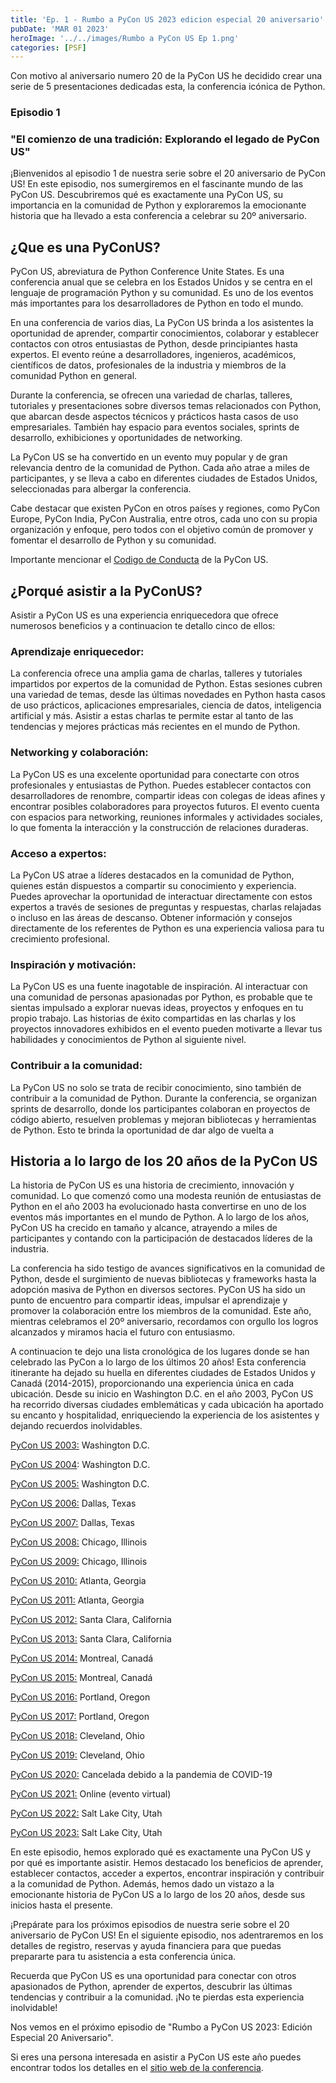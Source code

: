```yaml
---
title: 'Ep. 1 - Rumbo a PyCon US 2023 edicion especial 20 aniversario'
pubDate: 'MAR 01 2023'
heroImage: '../../images/Rumbo a PyCon US Ep 1.png'
categories: [PSF]
---
```


Con motivo al aniversario numero 20 de la PyCon US he decidido crear una serie de 5 presentaciones dedicadas esta, la conferencia icónica de Python.

### **Episodio 1**

### "El comienzo de una tradición: Explorando el legado de PyCon US"

¡Bienvenidos al episodio 1 de nuestra serie sobre el 20 aniversario de PyCon US! En este episodio, nos sumergiremos en el fascinante mundo de las PyCon US. Descubriremos qué es exactamente una PyCon US, su importancia en la comunidad de Python y exploraremos la emocionante historia que ha llevado a esta conferencia a celebrar su 20º aniversario.

## ¿Que es una PyConUS?

PyCon US, abreviatura de Python Conference Unite States. Es una conferencia anual que se celebra en los Estados Unidos y se centra en el lenguaje de programación Python y su comunidad. Es uno de los eventos más importantes para los desarrolladores de Python en todo el mundo.

En una conferencia de varios dias, La PyCon US brinda a los asistentes la oportunidad de aprender, compartir conocimientos, colaborar y establecer contactos con otros entusiastas de Python, desde principiantes hasta expertos. El evento reúne a desarrolladores, ingenieros, académicos, científicos de datos, profesionales de la industria y miembros de la comunidad Python en general.

Durante la conferencia, se ofrecen una variedad de charlas, talleres, tutoriales y presentaciones sobre diversos temas relacionados con Python, que abarcan desde aspectos técnicos y prácticos hasta casos de uso empresariales. También hay espacio para eventos sociales, sprints de desarrollo, exhibiciones y oportunidades de networking.

La PyCon US se ha convertido en un evento muy popular y de gran relevancia dentro de la comunidad de Python. Cada año atrae a miles de participantes, y se lleva a cabo en diferentes ciudades de Estados Unidos, seleccionadas para albergar la conferencia.

Cabe destacar que existen PyCon en otros países y regiones, como PyCon Europe, PyCon India, PyCon Australia, entre otros, cada uno con su propia organización y enfoque, pero todos con el objetivo común de promover y fomentar el desarrollo de Python y su comunidad.

Importante mencionar el [<u>Codigo de Conducta</u>](https://us.pycon.org/2023/about/code-of-conduct/) de la PyCon US.

## ¿Porqué asistir a la PyConUS?

Asistir a PyCon US es una experiencia enriquecedora que ofrece numerosos beneficios y a continuacion te detallo cinco de ellos:

### Aprendizaje enriquecedor:

La conferencia ofrece una amplia gama de charlas, talleres y tutoriales impartidos por expertos de la comunidad de Python. Estas sesiones cubren una variedad de temas, desde las últimas novedades en Python hasta casos de uso prácticos, aplicaciones empresariales, ciencia de datos, inteligencia artificial y más. Asistir a estas charlas te permite estar al tanto de las tendencias y mejores prácticas más recientes en el mundo de Python.

### Networking y colaboración:

La PyCon US es una excelente oportunidad para conectarte con otros profesionales y entusiastas de Python. Puedes establecer contactos con desarrolladores de renombre, compartir ideas con colegas de ideas afines y encontrar posibles colaboradores para proyectos futuros. El evento cuenta con espacios para networking, reuniones informales y actividades sociales, lo que fomenta la interacción y la construcción de relaciones duraderas.

### Acceso a expertos:

La PyCon US atrae a líderes destacados en la comunidad de Python, quienes están dispuestos a compartir su conocimiento y experiencia. Puedes aprovechar la oportunidad de interactuar directamente con estos expertos a través de sesiones de preguntas y respuestas, charlas relajadas o incluso en las áreas de descanso. Obtener información y consejos directamente de los referentes de Python es una experiencia valiosa para tu crecimiento profesional.

### Inspiración y motivación:

La PyCon US es una fuente inagotable de inspiración. Al interactuar con una comunidad de personas apasionadas por Python, es probable que te sientas impulsado a explorar nuevas ideas, proyectos y enfoques en tu propio trabajo. Las historias de éxito compartidas en las charlas y los proyectos innovadores exhibidos en el evento pueden motivarte a llevar tus habilidades y conocimientos de Python al siguiente nivel.

### Contribuir a la comunidad:

La PyCon US no solo se trata de recibir conocimiento, sino también de contribuir a la comunidad de Python. Durante la conferencia, se organizan sprints de desarrollo, donde los participantes colaboran en proyectos de código abierto, resuelven problemas y mejoran bibliotecas y herramientas de Python. Esto te brinda la oportunidad de dar algo de vuelta a

## Historia a lo largo de los 20 años de la PyCon US

La historia de PyCon US es una historia de crecimiento, innovación y comunidad. Lo que comenzó como una modesta reunión de entusiastas de Python en el año 2003 ha evolucionado hasta convertirse en uno de los eventos más importantes en el mundo de Python. A lo largo de los años, PyCon US ha crecido en tamaño y alcance, atrayendo a miles de participantes y contando con la participación de destacados líderes de la industria.

La conferencia ha sido testigo de avances significativos en la comunidad de Python, desde el surgimiento de nuevas bibliotecas y frameworks hasta la adopción masiva de Python en diversos sectores. PyCon US ha sido un punto de encuentro para compartir ideas, impulsar el aprendizaje y promover la colaboración entre los miembros de la comunidad. Este año, mientras celebramos el 20º aniversario, recordamos con orgullo los logros alcanzados y miramos hacia el futuro con entusiasmo.  
  
A continuacion te dejo una lista cronológica de los lugares donde se han celebrado las PyCon a lo largo de los últimos 20 años! Esta conferencia itinerante ha dejado su huella en diferentes ciudades de Estados Unidos y Canadá (2014-2015), proporcionando una experiencia única en cada ubicación. Desde su inicio en Washington D.C. en el año 2003, PyCon US ha recorrido diversas ciudades emblemáticas y cada ubicación ha aportado su encanto y hospitalidad, enriqueciendo la experiencia de los asistentes y dejando recuerdos inolvidables.

[<u>PyCon US 2003:</u>](https://www.linuxjournal.com/article/6800) Washington D.C.

[<u>PyCon US 2004</u>](https://www.python.org/psf/press-release/pr20040209/): Washington D.C.

[<u>PyCon US 2005:</u>](https://lwn.net/Articles/117267/) Washington D.C.

[<u>PyCon US 2006:</u>](https://wiki.python.org/moin/PyCon2006) Dallas, Texas

[<u>PyCon US 2007:</u>](https://wiki.python.org/moin/PyCon2007) Dallas, Texas

[<u>PyCon US 2008:</u>](https://wiki.python.org/moin/PyCon2008) Chicago, Illinois

[<u>PyCon US 2009:</u>](https://wiki.python.org/moin/PyCon2009) Chicago, Illinois

[<u>PyCon US 2010:</u>](https://wiki.python.org/moin/PyCon2010) Atlanta, Georgia

[<u>PyCon US 2011:</u>](https://wiki.python.org/moin/PyCon2011) Atlanta, Georgia

[<u>PyCon US 2012:</u>](https://wiki.python.org/moin/PyCon2012) Santa Clara, California

[<u>PyCon US 2013:</u>](https://us.pycon.org/2013/) Santa Clara, California

[<u>PyCon US 2014:</u>](https://us.pycon.org/2014/) Montreal, Canadá

[<u>PyCon US 2015:</u>](https://us.pycon.org/2015/) Montreal, Canadá

[<u>PyCon US 2016:</u>](https://us.pycon.org/2016/) Portland, Oregon

[<u>PyCon US 2017:</u>](https://us.pycon.org/2017/) Portland, Oregon

[<u>PyCon US 2018:</u>](https://us.pycon.org/2018/) Cleveland, Ohio

[<u>PyCon US 2019:</u>](https://us.pycon.org/2019/) Cleveland, Ohio

[<u>PyCon US 2020:</u>](https://us.pycon.org/2020/) Cancelada debido a la pandemia de COVID-19

[<u>PyCon US 2021:</u>](https://us.pycon.org/2021/) Online (evento virtual)

[<u>PyCon US 2022:</u>](https://us.pycon.org/2022/) Salt Lake City, Utah

[<u>PyCon US 2023:</u>](https://us.pycon.org/2023/) Salt Lake City, Utah

En este episodio, hemos explorado qué es exactamente una PyCon US y por qué es importante asistir. Hemos destacado los beneficios de aprender, establecer contactos, acceder a expertos, encontrar inspiración y contribuir a la comunidad de Python. Además, hemos dado un vistazo a la emocionante historia de PyCon US a lo largo de los 20 años, desde sus inicios hasta el presente.

¡Prepárate para los próximos episodios de nuestra serie sobre el 20 aniversario de PyCon US! En el siguiente episodio, nos adentraremos en los detalles de registro, reservas y ayuda financiera para que puedas prepararte para tu asistencia a esta conferencia única.

Recuerda que PyCon US es una oportunidad para conectar con otros apasionados de Python, aprender de expertos, descubrir las últimas tendencias y contribuir a la comunidad. ¡No te pierdas esta experiencia inolvidable!

Nos vemos en el próximo episodio de "Rumbo a PyCon US 2023: Edición Especial 20 Aniversario".

Si eres una persona interesada en asistir a PyCon US este año puedes encontrar todos los detalles en el [<u>sitio web de la conferencia</u>](https://us.pycon.org/2023/).
